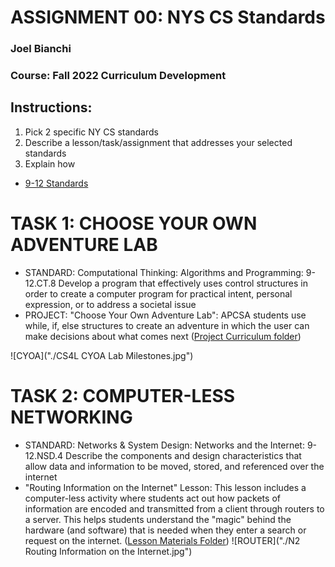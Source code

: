 # ASSIGNMENT 00: NYS CS Standards
### Joel Bianchi
### Course: Fall 2022 Curriculum Development

## Instructions:
1. Pick 2 specific NY CS standards
2. Describe a lesson/task/assignment that addresses your selected standards
3. Explain how

* [9-12 Standards](http://www.nysed.gov/common/nysed/files/programs/curriculum-instruction/computer-science-digital-fluency-standards-9-12.pdf)


# TASK 1: CHOOSE YOUR OWN ADVENTURE LAB
* STANDARD: Computational Thinking: Algorithms and Programming: 9-12.CT.8 Develop a program that effectively uses control structures in order to create a computer program for practical intent, personal expression, or to address a societal issue
* PROJECT: "Choose Your Own Adventure Lab": APCSA students use while, if, else structures to create an adventure in which the user can make decisions about what comes next ([Project Curriculum folder](https://drive.google.com/drive/folders/1LJ8Av9Nqbrub4qoBhrrevDxaR8QwCFnw?usp=sharing))

![CYOA]("./CS4L CYOA Lab Milestones.jpg")


# TASK 2: COMPUTER-LESS NETWORKING
* STANDARD: Networks & System Design: Networks and the Internet: 9-12.NSD.4 Describe the components and design characteristics that allow data and information to be moved, stored, and referenced over the internet
* "Routing Information on the Internet" Lesson: This lesson includes a computer-less activity where students act out how packets of information are encoded and transmitted from a client through routers to a server.  This helps students understand the "magic" behind the hardware (and software) that is needed when they enter a search or request on the internet.
([Lesson Materials Folder](https://drive.google.com/drive/folders/1znciaG40YlNmuR3oRObJrEuH4NuRb6CA?usp=sharing))
![ROUTER]("./N2 Routing Information on the Internet.jpg")